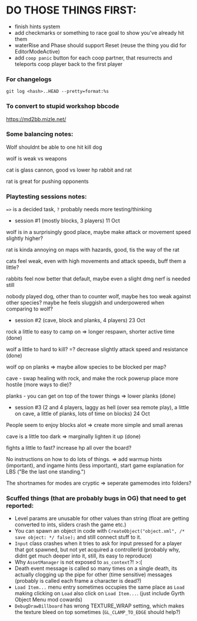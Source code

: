 # DO THOSE THINGS FIRST:
- finish hints system
- add checkmarks or something to race goal to show you've already hit them
- waterRise and Phase should support Reset (reuse the thing you did for EditorModeActive)
- add `coop panic` button for each coop partner, that resurrects and teleports coop player back to the first player

### For changelogs
`git log <hash>..HEAD --pretty=format:%s`

### To convert to stupid workshop bbcode
https://md2bb.mizle.net/

### Some balancing notes:
Wolf shouldnt be able to one hit kill dog

wolf is weak vs weapons

cat is glass cannon, good vs lower hp rabbit and rat

rat is great for pushing opponents

### Playtesting sessions notes:

`=>` is a decided task,
`?` probably needs more testing/thinking

- session #1 (mostly blocks, 3 players) 11 Oct

wolf is in a surprisingly good place, maybe make attack or movement speed slightly higher?

rat is kinda annoying on maps with hazards, good, tis the way of the rat

cats feel weak, even with high movements and attack speeds, buff them a little?

rabbits feel now better that default, maybe even a slight dmg nerf is needed still

nobody played dog, other than to counter wolf, maybe hes too weak against other species? maybe he feels sluggish and underpowered when comparing to wolf?

- session #2 (cave, block and planks, 4 players) 23 Oct

rock a little to easy to camp on  => longer respawn, shorter active time (done)

wolf a little to hard to kill? =? decrease slightly attack speed and resistance (done)

wolf op on planks => maybe allow species to be blocked per map?

cave - swap healing with rock, and make the rock powerup place more hostile (more ways to die)?

planks - you can get on top of the tower things => lower planks (done)

- session #3 (2 and 4 players, laggy as hell (over sea remote play), a little on cave, a little of planks, lots of time on blocks) 24 Oct

People seem to enjoy blocks alot => create more simple and small arenas

cave is a little too dark => marginally lighten it up (done)

fights a little to fast? increase hp all over the board?

No instructions on how to do lots of things. => add warmup hints (important), and ingame hints (less important), start game explanation for LBS ("Be the last one standing.")

The shortnames for modes are cryptic => seperate gamemodes into folders?

### Scuffed things (that are probably bugs in OG) that need to get reported:
- Level params are unusable for other values than string (float are getting converted to ints, sliders crash the game etc.)
- You can spawn an object in code with `CreateObject("object.xml", /* save object: */ false);` and still connect stuff to it.
- `Input` class crashes when it tries to ask for input pressed for a player that got spawned, but not yet acquired a controllerId (probably why, didnt get much deeper into it, still, its easy to reproduce)
- Why `AssetManager` is not exposed to `as_context`?! >:(
- Death event message is called so many times on a single death, its actually clogging up the pipe for other (time sensitive) messages (probably is called each frame a character is dead?)
- `Load Item...` menu entry sometimes occupies the same place as `Load` making clicking on `Load` also click on `Load Item...`. (just include Gyrth Object Menu mod cowards)
- `DebugDrawBillboard` has wrong TEXTURE_WRAP setting, which makes the texture bleed on top sometimes (`GL_CLAMP_TO_EDGE` should help?)